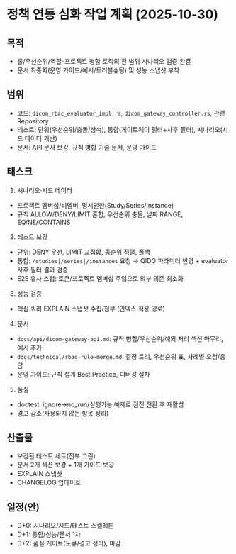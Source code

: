 # 정책 연동 심화 작업 계획 (2025-10-30)

## 목적
- 룰/우선순위/역할-프로젝트 병합 로직의 전 범위 시나리오 검증 완결
- 문서 최종화(운영 가이드/예시/트러블슈팅) 및 성능 스냅샷 부착

## 범위
- 코드: `dicom_rbac_evaluator_impl.rs`, `dicom_gateway_controller.rs`, 관련 Repository
- 테스트: 단위(우선순위/충돌/상속), 통합(게이트웨이 필터+사후 필터), 시나리오(시드 데이터 기반)
- 문서: API 문서 보강, 규칙 병합 기술 문서, 운영 가이드

## 태스크
1) 시나리오·시드 데이터
- 프로젝트 멤버십/비멤버, 명시권한(Study/Series/Instance)
- 규칙 ALLOW/DENY/LIMIT 혼합, 우선순위 충돌, 날짜 RANGE, EQ/NE/CONTAINS

2) 테스트 보강
- 단위: DENY 우선, LIMIT 교집합, 동순위 정렬, 폴백
- 통합: `/studies|/series|/instances` 요청 → QIDO 파라미터 반영 + evaluator 사후 필터 결과 검증
- E2E 유사 스텁: 토큰/프로젝트 멤버십 주입으로 외부 의존 최소화

3) 성능 검증
- 핵심 쿼리 EXPLAIN 스냅샷 수집/첨부 (인덱스 적용 경로)

4) 문서
- `docs/api/dicom-gateway-api.md`: 규칙 병합/우선순위/예외 처리 섹션 마무리, 예시 추가
- `docs/technical/rbac-rule-merge.md`: 결정 트리, 우선순위 표, 사례별 요청/응답
- 운영 가이드: 규칙 설계 Best Practice, 디버깅 절차

5) 품질
- doctest: ignore→no_run/실행가능 예제로 점진 전환 후 재활성
- 경고 감소(사용되지 않는 항목 정리)

## 산출물
- 보강된 테스트 세트(전부 그린)
- 문서 2개 섹션 보강 + 1개 가이드 보강
- EXPLAIN 스냅샷
- CHANGELOG 업데이트

## 일정(안)
- D+0: 시나리오/시드/테스트 스켈레톤
- D+1: 통합/성능/문서 1차
- D+2: 품질 게이트(도큐/경고 정리), 마감
